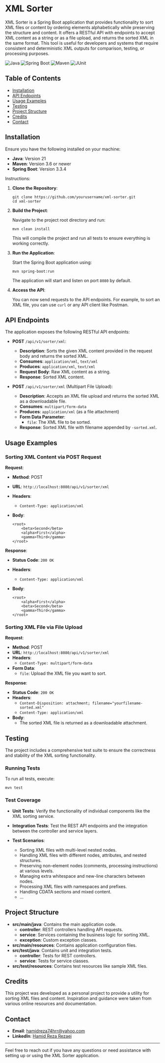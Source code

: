 # XML Sorter

XML Sorter is a Spring Boot application that provides functionality to sort XML files or content by ordering elements
alphabetically while preserving the structure and content. It offers a RESTful API with endpoints to accept XML content
as a string or as a file upload, and returns the sorted XML in the same format. This tool is useful for developers and
systems that require consistent and deterministic XML outputs for comparison, testing, or processing purposes.

![Java](https://img.shields.io/badge/Java-21-007396?logo=java&logoColor=white&style=for-the-badge)
![Spring Boot](https://img.shields.io/badge/Spring_Boot-3.3.4-6DB33F?logo=spring-boot&logoColor=white&style=for-the-badge)
![Maven](https://img.shields.io/badge/Maven-3.6+-C71A36?logo=apache-maven&logoColor=white&style=for-the-badge)
![JUnit](https://img.shields.io/badge/JUnit-5-25A162?logo=junit5&logoColor=white&style=for-the-badge)

## Table of Contents

- [Installation](#installation)
- [API Endpoints](#api-endpoints)
- [Usage Examples](#usage-examples)
- [Testing](#testing)
- [Project Structure](#project-structure)
- [Credits](#credits)
- [Contact](#contact)

## Installation

Ensure you have the following installed on your machine:

- **Java**: Version 21
- **Maven**: Version 3.6 or newer
- **Spring Boot**: Version 3.3.4

Instructions:

1. **Clone the Repository**:

   ```
   git clone https://github.com/yourusername/xml-sorter.git
   cd xml-sorter
   ```

2. **Build the Project**:

   Navigate to the project root directory and run:

   ```
   mvn clean install
   ```

   This will compile the project and run all tests to ensure everything is working correctly.

3. **Run the Application**:

   Start the Spring Boot application using:

   ```
   mvn spring-boot:run
   ```

   The application will start and listen on port `8080` by default.

4. **Access the API**:

   You can now send requests to the API endpoints. For example, to sort an XML file, you can use `curl` or any API
   client like Postman.

## API Endpoints

The application exposes the following RESTful API endpoints:

- **POST** `/api/v1/sorter/xml`:

    - **Description**: Sorts the given XML content provided in the request body and returns the sorted XML.
    - **Consumes**: `application/xml`, `text/xml`
    - **Produces**: `application/xml`, `text/xml`
    - **Request Body**: Raw XML content as a string.
    - **Response**: Sorted XML content.

- **POST** `/api/v1/sorter/xml` (Multipart File Upload):

    - **Description**: Accepts an XML file upload and returns the sorted XML as a downloadable file.
    - **Consumes**: `multipart/form-data`
    - **Produces**: `application/xml` (as a file attachment)
    - **Form Data Parameter**:
        - `file`: The XML file to be sorted.
    - **Response**: Sorted XML file with filename appended by `-sorted.xml`.

## Usage Examples

### Sorting XML Content via POST Request

**Request**:

- **Method**: POST
- **URL**: `http://localhost:8080/api/v1/sorter/xml`
- **Headers**:
    - `Content-Type: application/xml`
- **Body**:

  ```
  <root>
      <beta>Second</beta>
      <alpha>First</alpha>
      <gamma>Third</gamma>
  </root>
  ```

**Response**:

- **Status Code**: `200 OK`
- **Headers**:
    - `Content-Type: application/xml`
- **Body**:

  ```
  <root>
      <alpha>First</alpha>
      <beta>Second</beta>
      <gamma>Third</gamma>
  </root>
  ```

### Sorting XML File via File Upload

**Request**:

- **Method**: POST
- **URL**: `http://localhost:8080/api/v1/sorter/xml`
- **Headers**:
    - `Content-Type: multipart/form-data`
- **Form Data**:
    - `file`: Upload the XML file you want to sort.

**Response**:

- **Status Code**: `200 OK`
- **Headers**:
    - `Content-Disposition: attachment; filename="yourfilename-sorted.xml"`
    - `Content-Type: application/xml`
- **Body**:
    - The sorted XML file is returned as a downloadable attachment.

## Testing

The project includes a comprehensive test suite to ensure the correctness and stability of the XML sorting
functionality.

### Running Tests

To run all tests, execute:

```
mvn test
```

### Test Coverage

- **Unit Tests**: Verify the functionality of individual components like the XML sorting service.
- **Integration Tests**: Test the REST API endpoints and the integration between the controller and service layers.
- **Test Scenarios**:

    - Sorting XML files with multi-level nested nodes.
    - Handling XML files with different nodes, attributes, and nested structures.
    - Preserving non-element nodes (comments, processing instructions) at various levels.
    - Managing extra whitespace and new-line characters between nodes.
    - Processing XML files with namespaces and prefixes.
    - Handling CDATA sections and mixed content.
    - ...

## Project Structure

- **src/main/java**: Contains the main application code.
    - **controller**: REST controllers handling API requests.
    - **service**: Services containing the business logic for sorting XML.
    - **exception**: Custom exception classes.
- **src/main/resources**: Contains application configuration files.
- **src/test/java**: Contains unit and integration tests.
    - **controller**: Tests for REST controllers.
    - **service**: Tests for service classes.
- **src/test/resources**: Contains test resources like sample XML files.

## Credits

This project was developed as a personal project to provide a utility for sorting XML files and content. Inspiration and
guidance were taken from various online resources and documentation.

## Contact

- **Email**: [hamidreza74hrr@yahoo.com](mailto:hamidreza74hrr@yahoo.com)
- **LinkedIn**: [Hamid Reza Rezaei](https://www.linkedin.com/in/hamid-reza-rezaei-17896a125/)

---

Feel free to reach out if you have any questions or need assistance with setting up or using the XML Sorter application.